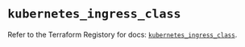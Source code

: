 # `kubernetes_ingress_class`

Refer to the Terraform Registory for docs: [`kubernetes_ingress_class`](https://registry.terraform.io/providers/hashicorp/kubernetes/2.21.0/docs/resources/ingress_class).
